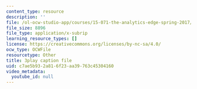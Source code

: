 ```yaml
---
content_type: resource
description: ''
file: /ol-ocw-studio-app/courses/15-071-the-analytics-edge-spring-2017/c7ae5b932a816f23aa39763c45304160_FYXIRXnQ8Fc.srt
file_size: 8896
file_type: application/x-subrip
learning_resource_types: []
license: https://creativecommons.org/licenses/by-nc-sa/4.0/
ocw_type: OCWFile
resourcetype: Other
title: 3play caption file
uid: c7ae5b93-2a81-6f23-aa39-763c45304160
video_metadata:
  youtube_id: null
---
```

